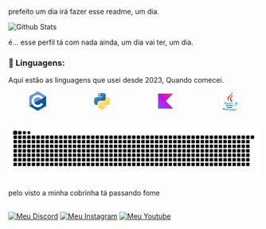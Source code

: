 prefeito um dia irá fazer esse readme, um dia.

<img src="https://github-readme-stats.vercel.app/api?username=ohugoleonardo&show_icons=true&theme=tokyonight" alt="Github Stats"/>

é… esse perfil tá com nada ainda, um dia vai ter, um dia.

### 🚀 Linguagens:
Aqui estão as linguagens que usei desde 2023, Quando comecei.

<div style="display: flex; justify-content: space-around; align-items: center; gap: 10px;">
  <img src="https://raw.githubusercontent.com/devicons/devicon/refs/heads/master/icons/c/c-original.svg" alt="C" width="40" height="40">
  <img src="https://raw.githubusercontent.com/devicons/devicon/refs/heads/master/icons/python/python-original.svg" alt="Python" width="40" height="40">
  <img src="https://raw.githubusercontent.com/devicons/devicon/refs/heads/master/icons/kotlin/kotlin-original.svg" alt="Kotlin" width="40" height="40">
  <img src="https://raw.githubusercontent.com/devicons/devicon/refs/heads/master/icons/java/java-original.svg" alt="Java" width="40" height="40">
</div>

##
![GitHub Snake Animation](https://raw.githubusercontent.com/ohugoleonardo/ohugoleonardo/refs/heads/output/github-contribution-grid-snake-dark.svg)

pelo visto a minha cobrinha tá passando fome
##

[![Meu Discord](https://img.shields.io/badge/Discord-7289DA?style=for-the-badge&logo=discord&logoColor=white)](https://discord.com/users/1196183867787333664/)
[![Meu Instagram](https://img.shields.io/badge/Instagram-E4405F?style=for-the-badge&logo=instagram&logoColor=white)](https://instagram.com/el_hugomvp/)
[![Meu Youtube](https://img.shields.io/badge/YouTube-FF0000?style=for-the-badge&logo=youtube&logoColor=white)](https://m.youtube.com/@mrprefeitogamerbr)
